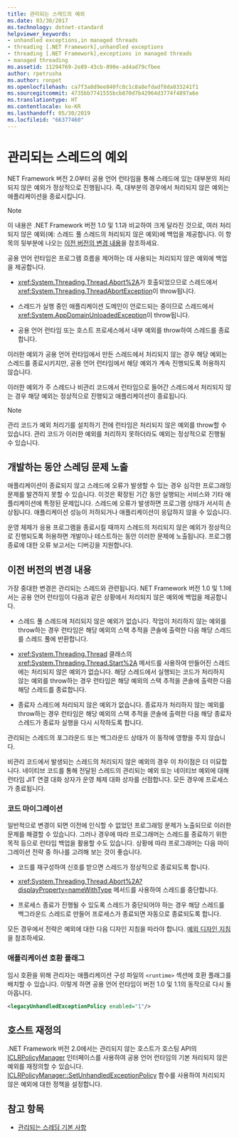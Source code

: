 ```yaml
---
title: 관리되는 스레드의 예외
ms.date: 03/30/2017
ms.technology: dotnet-standard
helpviewer_keywords:
- unhandled exceptions,in managed threads
- threading [.NET Framework],unhandled exceptions
- threading [.NET Framework],exceptions in managed threads
- managed threading
ms.assetid: 11294769-2e89-43cb-890e-ad4ad79cfbee
author: rpetrusha
ms.author: ronpet
ms.openlocfilehash: ca7f3a8d9ee840fc8c1c8a8efdadf8da033241f1
ms.sourcegitcommit: 4735bb7741555bcb870d7b42964d3774f4897a6e
ms.translationtype: HT
ms.contentlocale: ko-KR
ms.lasthandoff: 05/30/2019
ms.locfileid: "66377460"
---
```

# <a name="exceptions-in-managed-threads"></a>관리되는 스레드의 예외
NET Framework 버전 2.0부터 공용 언어 런타임을 통해 스레드에 있는 대부분의 처리되지 않은 예외가 정상적으로 진행됩니다. 즉, 대부분의 경우에서 처리되지 않은 예외는 애플리케이션을 종료시킵니다.  
  
> [!NOTE]
>  이 내용은 .NET Framework 버전 1.0 및 1.1과 비교하여 크게 달라진 것으로, 여러 처리되지 않은 예외(예: 스레드 풀 스레드의 처리되지 않은 예외)에 백업을 제공합니다. 이 항목의 뒷부분에 나오는 [이전 버전의 변경 내용](#ChangeFromPreviousVersions)을 참조하세요.  
  
 공용 언어 런타임은 프로그램 흐름을 제어하는 데 사용되는 처리되지 않은 예외에 백업을 제공합니다.  
  
- <xref:System.Threading.Thread.Abort%2A>가 호출되었으므로 스레드에서 <xref:System.Threading.ThreadAbortException>이 throw됩니다.  
  
- 스레드가 실행 중인 애플리케이션 도메인이 언로드되는 중이므로 스레드에서 <xref:System.AppDomainUnloadedException>이 throw됩니다.  
  
- 공용 언어 런타임 또는 호스트 프로세스에서 내부 예외를 throw하여 스레드를 종료합니다.  
  
 이러한 예외가 공용 언어 런타임에서 만든 스레드에서 처리되지 않는 경우 해당 예외는 스레드를 종료시키지만, 공용 언어 런타임에서 해당 예외가 계속 진행되도록 허용하지 않습니다.  
  
 이러한 예외가 주 스레드나 비관리 코드에서 런타임으로 들어간 스레드에서 처리되지 않는 경우 해당 예외는 정상적으로 진행되고 애플리케이션이 종료됩니다.  
  
> [!NOTE]
>  관리 코드가 예외 처리기를 설치하기 전에 런타임은 처리되지 않은 예외를 throw할 수 있습니다. 관리 코드가 이러한 예외를 처리하지 못하더라도 예외는 정상적으로 진행될 수 있습니다.  
  
## <a name="exposing-threading-problems-during-development"></a>개발하는 동안 스레딩 문제 노출  
 애플리케이션이 종료되지 않고 스레드에 오류가 발생할 수 있는 경우 심각한 프로그래밍 문제를 발견하지 못할 수 있습니다. 이것은 확장된 기간 동안 실행되는 서비스와 기타 애플리케이션에 특정된 문제입니다. 스레드에 오류가 발생하면 프로그램 상태가 서서히 손상됩니다. 애플리케이션 성능이 저하되거나 애플리케이션이 응답하지 않을 수 있습니다.  
  
 운영 체제가 응용 프로그램을 종료시킬 때까지 스레드의 처리되지 않은 예외가 정상적으로 진행되도록 허용하면 개발이나 테스트하는 동안 이러한 문제에 노출됩니다. 프로그램 종료에 대한 오류 보고서는 디버깅을 지원합니다.  
  
<a name="ChangeFromPreviousVersions"></a>   
## <a name="change-from-previous-versions"></a>이전 버전의 변경 내용  
 가장 중대한 변경은 관리되는 스레드와 관련됩니다. NET Framework 버전 1.0 및 1.1에서는 공용 언어 런타임이 다음과 같은 상황에서 처리되지 않은 예외에 백업을 제공합니다.  
  
- 스레드 풀 스레드에 처리되지 않은 예외가 없습니다. 작업이 처리하지 않는 예외를 throw하는 경우 런타임은 해당 예외의 스택 추적을 콘솔에 출력한 다음 해당 스레드를 스레드 풀에 반환합니다.  
  
- <xref:System.Threading.Thread> 클래스의 <xref:System.Threading.Thread.Start%2A> 메서드를 사용하여 만들어진 스레드에는 처리되지 않은 예외가 없습니다. 해당 스레드에서 실행되는 코드가 처리하지 않는 예외를 throw하는 경우 런타임은 해당 예외의 스택 추적을 콘솔에 출력한 다음 해당 스레드를 종료합니다.  
  
- 종료자 스레드에 처리되지 않은 예외가 없습니다. 종료자가 처리하지 않는 예외를 throw하는 경우 런타임은 해당 예외의 스택 추적을 콘솔에 출력한 다음 해당 종료자 스레드가 종료자 실행을 다시 시작하도록 합니다.  
  
 관리되는 스레드의 포그라운드 또는 백그라운드 상태가 이 동작에 영향을 주지 않습니다.  
  
 비관리 코드에서 발생되는 스레드의 처리되지 않은 예외의 경우 이 차이점은 더 미묘합니다. 네이티브 코드를 통해 전달된 스레드의 관리되는 예외 또는 네이티브 예외에 대해 런타임 JIT 연결 대화 상자가 운영 체제 대화 상자를 선점합니다. 모든 경우에 프로세스가 종료됩니다.  
  
### <a name="migrating-code"></a>코드 마이그레이션  
 일반적으로 변경이 되면 이전에 인식할 수 없었던 프로그래밍 문제가 노출되므로 이러한 문제를 해결할 수 있습니다. 그러나 경우에 따라 프로그래머는 스레드를 종료하기 위한 목적 등으로 런타임 백업을 활용할 수도 있습니다. 상황에 따라 프로그래머는 다음 마이그레이션 전략 중 하나를 고려해 보는 것이 좋습니다.  
  
- 코드를 재구성하여 신호를 받으면 스레드가 정상적으로 종료되도록 합니다.  
  
- <xref:System.Threading.Thread.Abort%2A?displayProperty=nameWithType> 메서드를 사용하여 스레드를 중단합니다.  
  
- 프로세스 종료가 진행될 수 있도록 스레드가 중단되어야 하는 경우 해당 스레드를 백그라운드 스레드로 만들어 프로세스가 종료되면 자동으로 종료되도록 합니다.  
  
 모든 경우에서 전략은 예외에 대한 다음 디자인 지침을 따라야 합니다. [예외 디자인 지침](../../../docs/standard/design-guidelines/exceptions.md)을 참조하세요.  
  
### <a name="application-compatibility-flag"></a>애플리케이션 호환 플래그  
 임시 호환을 위해 관리자는 애플리케이션 구성 파일의 `<runtime>` 섹션에 호환 플래그를 배치할 수 있습니다. 이렇게 하면 공용 언어 런타임이 버전 1.0 및 1.1의 동작으로 다시 돌아옵니다.  
  
```xml  
<legacyUnhandledExceptionPolicy enabled="1"/>  
```  
  
## <a name="host-override"></a>호스트 재정의  
 .NET Framework 버전 2.0에서는 관리되지 않는 호스트가 호스팅 API의 [ICLRPolicyManager](../../../docs/framework/unmanaged-api/hosting/iclrpolicymanager-interface.md) 인터페이스를 사용하여 공용 언어 런타임의 기본 처리되지 않은 예외를 재정의할 수 있습니다. [ICLRPolicyManager::SetUnhandledExceptionPolicy](../../../docs/framework/unmanaged-api/hosting/iclrpolicymanager-setunhandledexceptionpolicy-method.md) 함수를 사용하여 처리되지 않은 예외에 대한 정책을 설정합니다.  
  
## <a name="see-also"></a>참고 항목

- [관리되는 스레딩 기본 사항](../../../docs/standard/threading/managed-threading-basics.md)
